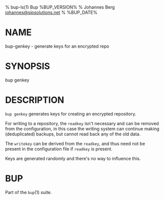 % bup-ls(1) Bup %BUP_VERSION%
% Johannes Berg <johannes@sipsolutions.net>
% %BUP_DATE%

# NAME

bup-genkey - generate keys for an encrypted repo

# SYNOPSIS

bup genkey

# DESCRIPTION

`bup genkey` generates keys for creating an encrypted repository.

For writing to a repository, the `readkey` isn't necessary and can
be removed from the configuration, in this case the writing system
can continue making (deduplicated) backups, but cannot read back
any of the old data.

The `writekey` can be derived from the `readkey`, and thus need not
be present in the configuration file if `readkey` is present.

Keys are generated randomly and there's no way to influence this.

# BUP

Part of the `bup`(1) suite.
